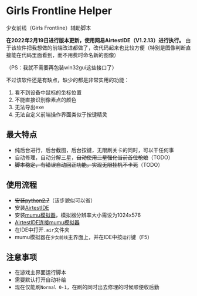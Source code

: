 # Girls Frontline Helper

少女前线（Girls Frontline）辅助脚本

**在2022年2月19日进行版本更新，使用网易AirtestIDE（V1.2.13）进行执行。** 由于该软件把我想做的前端改进都做了，改代码起来也比较方便（特别是图像判断直接能在代码里面看到，而不用费时命名新的图像）

（PS：我就不需要再包装win32gui这些接口了）

不过该软件还是有缺点，缺少的都是非常实用的功能：
1. 看不到设备中鼠标的坐标位置
2. 不能直接识别像素点的颜色
3. 无法导出exe
4. 无法自定义前端操作界面类似于按键精灵

## 最大特点

- 纯后台进行，后台截图，后台按键，无限刷关卡的同时，可以干任何事
- 自动修理，自动分解三星，~~自动使用二星强化当前首位枪娘~~（TODO）
- ~~脚本稳定，有错误自动回正功能，实现无限挂机不卡死~~（TODO）

## 使用流程

- ~~安装[python2.7](https://www.python.org/ftp/python/2.7.16/python-2.7.16.amd64.msi)~~（该步貌似可以省）
- 安装[AirtestIDE](https://airtest.netease.com/changelog.html)
- 安装[mumu模拟器](https://mumu.163.com/)，模拟器分辨率大小需设为1024x576
- [AirtestIDE连接mumu模拟器](https://airtest.doc.io.netease.com/IDEdocs/3.2device_connection/2_emulator_connection/)
- 在IDE中打开`.air`文件夹
- mumu模拟器在`少女前线`主界面上，并在IDE中按`运行`键（F5）

## 注意事项

- 在游戏主界面运行脚本
- 需要默认打开自动补给
- 现在仅能刷`Normal 0-1`，在刷的同时出去修理的时候顺便收后勤
